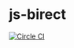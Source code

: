 # js-birect

[![Circle CI](https://circleci.com/gh/marcuswestin/js-birect.svg?style=svg)](https://circleci.com/gh/marcuswestin/js-birect)